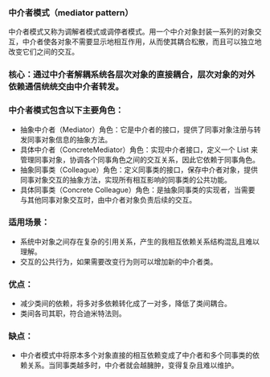 ### 中介者模式（mediator pattern）

中介者模式又称为调解者模式或调停者模式。用一个中介对象封装一系列的对象交互，中介者使各对象不需要显示地相互作用，从而使其耦合松散，而且可以独立地改变它们之间的交互。

### 核心：通过中介者解耦系统各层次对象的直接耦合，层次对象的对外依赖通信统统交由中介者转发。

### 中介者模式包含以下主要角色：

* 抽象中介者（Mediator）角色：它是中介者的接口，提供了同事对象注册与转发同事对象信息的抽象方法。
* 具体中介者（ConcreteMediator）角色：实现中介者接口，定义一个 List 来管理同事对象，协调各个同事角色之间的交互关系，因此它依赖于同事角色。
* 抽象同事类（Colleague）角色：定义同事类的接口，保存中介者对象，提供同事对象交互的抽象方法，实现所有相互影响的同事类的公共功能。
* 具体同事类（Concrete Colleague）角色：是抽象同事类的实现者，当需要与其他同事对象交互时，由中介者对象负责后续的交互。

### 适用场景：

* 系统中对象之间存在复杂的引用关系，产生的我相互依赖关系结构混乱且难以理解。
* 交互的公共行为，如果需要改变行为则可以增加新的中介者类。

### 优点：

* 减少类间的依赖，将多对多依赖转化成了一对多，降低了类间耦合。
* 类间各司其职，符合迪米特法则。

### 缺点：

* 中介者模式中将原本多个对象直接的相互依赖变成了中介者和多个同事类的依赖关系。当同事类越多时，中介者就会越臃肿，变得复杂且难以维护。